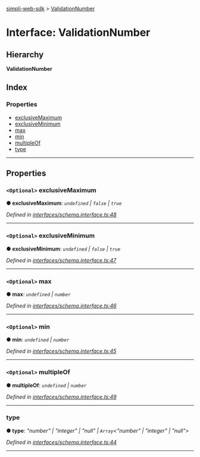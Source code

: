 [simpli-web-sdk](../README.md) > [ValidationNumber](../interfaces/validationnumber.md)

# Interface: ValidationNumber

## Hierarchy

**ValidationNumber**

## Index

### Properties

* [exclusiveMaximum](validationnumber.md#exclusivemaximum)
* [exclusiveMinimum](validationnumber.md#exclusiveminimum)
* [max](validationnumber.md#max)
* [min](validationnumber.md#min)
* [multipleOf](validationnumber.md#multipleof)
* [type](validationnumber.md#type)

---

## Properties

<a id="exclusivemaximum"></a>

### `<Optional>` exclusiveMaximum

**● exclusiveMaximum**: *`undefined` \| `false` \| `true`*

*Defined in [interfaces/schema.interface.ts:48](https://github.com/simplitech/simpli-web-sdk/blob/2a29ffa/src/interfaces/schema.interface.ts#L48)*

___
<a id="exclusiveminimum"></a>

### `<Optional>` exclusiveMinimum

**● exclusiveMinimum**: *`undefined` \| `false` \| `true`*

*Defined in [interfaces/schema.interface.ts:47](https://github.com/simplitech/simpli-web-sdk/blob/2a29ffa/src/interfaces/schema.interface.ts#L47)*

___
<a id="max"></a>

### `<Optional>` max

**● max**: *`undefined` \| `number`*

*Defined in [interfaces/schema.interface.ts:46](https://github.com/simplitech/simpli-web-sdk/blob/2a29ffa/src/interfaces/schema.interface.ts#L46)*

___
<a id="min"></a>

### `<Optional>` min

**● min**: *`undefined` \| `number`*

*Defined in [interfaces/schema.interface.ts:45](https://github.com/simplitech/simpli-web-sdk/blob/2a29ffa/src/interfaces/schema.interface.ts#L45)*

___
<a id="multipleof"></a>

### `<Optional>` multipleOf

**● multipleOf**: *`undefined` \| `number`*

*Defined in [interfaces/schema.interface.ts:49](https://github.com/simplitech/simpli-web-sdk/blob/2a29ffa/src/interfaces/schema.interface.ts#L49)*

___
<a id="type"></a>

###  type

**● type**: *"number" \| "integer" \| "null" \| `Array`<"number" \| "integer" \| "null">*

*Defined in [interfaces/schema.interface.ts:44](https://github.com/simplitech/simpli-web-sdk/blob/2a29ffa/src/interfaces/schema.interface.ts#L44)*

___

